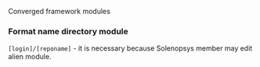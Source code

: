 Converged framework modules

### Format name directory module
`[login]/[reponame]` -
it is necessary because Solenopsys member may edit alien module.